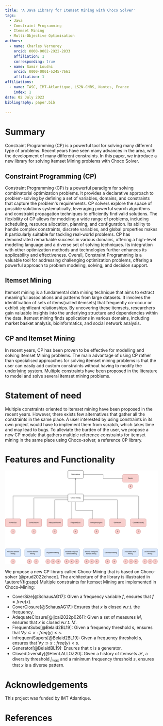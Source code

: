 ```yaml
---
title: 'A Java Library for Itemset Mining with Choco Solver'
tags:
  - Java
  - Constraint Programming
  - Itemset Mining
  - Multi-Objective Optimisation
authors:
  - name: Charles Vernerey
    orcid: 0000-0002-2922-2833
    affiliation: 1
    corresponding: true
  - name: Samir Loudni
    orcid: 0000-0001-6245-7661
    affiliation: 1
affiliations:
  - name: TASC, IMT-Atlantique, LS2N-CNRS, Nantes, France
    index: 1
date: 02 July 2023
bibliography: paper.bib

---
```


# Summary

Constraint Programming (CP) is a powerful tool for solving many different type of problems.
Recent years have seen many advances in the area, with the development of many different constraints.
In this paper, we introduce a new library for solving Itemset Mining problems with Choco Solver.             

## Constraint Programming (CP)
Constraint Programming (CP) is a powerful paradigm for solving combinatorial optimization problems. It provides a declarative approach to problem-solving by defining a set of variables, domains, and constraints that capture the problem's requirements. CP solvers explore the space of possible solutions systematically, leveraging powerful search algorithms and constraint propagation techniques to efficiently find valid solutions. The flexibility of CP allows for modeling a wide range of problems, including scheduling, resource allocation, planning, and configuration. Its ability to handle complex constraints, discrete variables, and global properties makes it particularly suitable for tackling real-world problems. CP has demonstrated remarkable success in various domains, offering a high-level modeling language and a diverse set of solving techniques. Its integration with other optimization methods and technologies further enhances its applicability and effectiveness. Overall, Constraint Programming is a valuable tool for addressing challenging optimization problems, offering a powerful approach to problem modeling, solving, and decision support.

## Itemset Mining

Itemset mining is a fundamental data mining technique that aims to extract meaningful associations and patterns from large datasets. It involves the identification of sets of items(called itemsets) that frequently co-occur or exhibit significant relationships. By uncovering these itemsets, researchers gain valuable insights into the underlying structure and dependencies within the data. Itemset mining finds applications in various domains, including market basket analysis, bioinformatics, and social network analysis.

## CP and Itemset Mining

In recent years, CP has been proven to be effective for modelling and solving Itemset Mining problems. The main advantage of using CP rather than specialised approaches for solving itemset mining problems is that the user can easily add custom constraints without having to modify the underlying system. Multiple constraints have been proposed in the literature to model and solve several itemset mining problems.

# Statement of need
Multiple constraints oriented to itemset mining have been proposed in the recent years. However, there exists few alternatives that gather all the constraints in the same place. A user interested by using constraints in its own project would have to implement them from scratch, which takes time and may lead to bugs. To alleviate the burden of the user, we propose a new CP module that gathers multiple reference constraints for itemset mining in the same place using Choco-solver, a reference CP library.

# Features and Functionality

![Summary of constraints implemented with Choco-mining \label{fig:app}](app.drawio.png)

We propose a new CP library called Choco-Mining that is based on Choco-solver [@prud2022choco]. The architecture of the library is illustrated in \autoref{fig:app} Multiple constraints for Itemset Mining are implemented in Choco-Mining:

- CoverSize[@SchausAG17]: Given a frequency variable $f$, ensures that $f = freq(x)$.
- CoverClosure[@SchausAG17]: Ensures that $x$ is closed w.r.t. the frequency.
- AdequateClosure[@ijcai2022p0261]: Given a set of measures $M$, ensures that $x$ is closed w.r.t. $M$.
- FrequentSubs[@Belaid2BL19]: Given a frequency threshold $s$, ensures that $\forall y \subset x : freq(y) \le s$.
- InfrequentSupers[@Belaid2BL19]: Given a frequency threshold $s$, ensures that $\forall y \supset x : freq(y) < s$.
- Generator[@BelaidBL19]: Ensures that $x$ is a generator.
- ClosedDiversity[@HienLALLOZ20]: Given a history of itemsets $\mathcal{H}$, a diversity threshold $j_{max}$ and a minimum frequency threshold $s$, ensures that $x$ is a diverse pattern.  

# Acknowledgements

This project was funded by IMT Atlantique.

# References